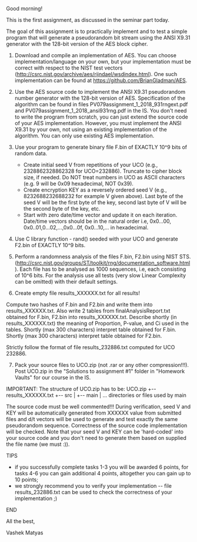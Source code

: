 Good morning!

This is the first assignment, as discussed in the seminar part today.

The goal of this assignment is to practically implement and to 
test a simple program that will generate a pseudorandom bit 
stream using the ANSI X9.31 generator with the 128-bit version 
of the AES block cipher.

1. Download and compile an implementation of AES. You can choose 
implementation/language on your own, but your implementation must 
be correct with respect to the NIST test vectors 
(http://csrc.nist.gov/archive/aes/rijndael/wsdindex.html). 
One such implementation can be found at 
https://github.com/BrianGladman/AES.

2. Use the AES source code to implement the ANSI X9.31 pseudorandom 
number generator with the 128-bit version of AES. Specification of 
the algorithm can be found in files PV079assignment_1_2018_931rngext.pdf 
and PV079assignment_1_2018_ansi931rng.pdf in the IS.
You don't need to write the program from scratch, you can just 
extend the source code of your AES implementation. However,
you must implement the ANSI X9.31 by your own, not using
an existing implementation of the algorithm. You can only use existing AES
implementation.

3. Use your program to generate binary file F.bin of EXACTLY 10^9 bits of random data.
  	- Create initial seed V from repetitions of your UCO 
	(e.g., 2328862328862328 for UCO=232886). Truncate to cipher 
	block size, if needed. Do NOT treat numbers in UCO as ASCII 
	characters (e.g. 9 will be 0x09 hexadecimal, NOT 0x39).
 	- Create encryption KEY as a reversely ordered seed V 
	(e.g., 8232688232688232 for example V given above). Last 
	byte of the seed V will be the first byte of the key, 
	second last byte of V will be the second byte of the key, etc. 
	- Start with zero date/time vector and update it on each iteration. 
	Date/time vectors should be in the natural order i.e,
	0x0...00, 0x0..01,0...02,...,0x0...0f, 0x0...10,... in hexadecimal.
  
4. Use C library function - rand() seeded with your UCO and generate F2.bin of
  EXACTLY 10^9 bits.  

5. Perform a randomness analysis of the files F.bin, F2.bin using NIST STS. 
  (http://csrc.nist.gov/groups/ST/toolkit/rng/documentation_software.html).
  Each file has to be analysed as 1000 sequences, i.e, each consisting of
  10^6 bits. For the analysis use all tests (very slow Linear Complexity can be omitted)
  with their default settings.
  
6. Create empty file results_XXXXXX.txt for all results!
  
  Compute two hashes of F.bin and F2.bin and write them into results_XXXXXX.txt.
  Also write 2 tables from finalAnalysisReport.txt obtained for F.bin, F2.bin into results_XXXXXX.txt. 
  Describe shortly (in results_XXXXXX.txt) the meaning of Proportion, P-value, and Ci used in the tables. 
  Shortly (max 300 characters) interpret table obtained for F.bin.
  Shortly (max 300 characters) interpret table obtained for F2.bin.
	
  Strictly follow the format of file results_232886.txt computed for UCO 232886. 
 
7. Pack your source files to UCO.zip (not .rar or any other compression!!!). Post UCO.zip in the 
"Solutions to assignment #1" folder in "Homework Vaults" for our course in the IS.

IMPORTANT: 
The structure of UCO.zip has to be:
UCO.zip	
+-- results_XXXXXX.txt
+-- src
|   +-- main
|   ... directories or files used by main

The source code must be well commented!!!
During verification, seed V and KEY will be automatically generated 
from XXXXXX value from submitted files and d/t vectors will be used 
to generate and test exactly the same pseudorandom sequence. 
Correctness of the source code implementation will be checked. 
Note that your seed V and KEY can be 'hard-coded' into your source
code and you don't need to generate them based on supplied the 
file name (we must :)).

TIPS
- if you successfully complete tasks 1-3 you will be awarded 
6 points, for tasks 4-6 you can gain additional 4 points, altogether 
you can gain up to 10 points;
- we strongly recommend you to verify your implementation -- file results_232886.txt
 can be used to check the correctness of your implementation ;)

END

All the best,

Vashek Matyas